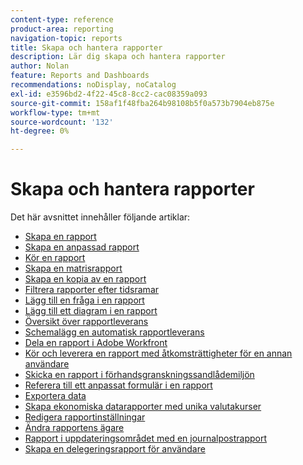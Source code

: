```yaml
---
content-type: reference
product-area: reporting
navigation-topic: reports
title: Skapa och hantera rapporter
description: Lär dig skapa och hantera rapporter
author: Nolan
feature: Reports and Dashboards
recommendations: noDisplay, noCatalog
exl-id: e3596bd2-4f22-45c8-8cc2-cac08359a093
source-git-commit: 158af1f48fba264b98108b5f0a573b7904eb875e
workflow-type: tm+mt
source-wordcount: '132'
ht-degree: 0%

---
```


# Skapa och hantera rapporter

<!-- Audited: 11/2024 -->

Det här avsnittet innehåller följande artiklar:

* [Skapa en rapport](../../../reports-and-dashboards/reports/creating-and-managing-reports/create-report.md)
* [Skapa en anpassad rapport](../../../reports-and-dashboards/reports/creating-and-managing-reports/create-custom-report.md)
* [Kör en rapport](../../../reports-and-dashboards/reports/creating-and-managing-reports/run-report.md)
* [Skapa en matrisrapport](../../../reports-and-dashboards/reports/creating-and-managing-reports/create-matrix-report.md)
* [Skapa en kopia av en rapport](../../../reports-and-dashboards/reports/creating-and-managing-reports/create-copy-report.md)
* [Filtrera rapporter efter tidsramar](../../../reports-and-dashboards/reports/creating-and-managing-reports/filter-reports-time-frames.md)
* [Lägg till en fråga i en rapport](../../../reports-and-dashboards/reports/creating-and-managing-reports/add-prompt-report.md)
* [Lägg till ett diagram i en rapport](../../../reports-and-dashboards/reports/creating-and-managing-reports/add-chart-report.md)
* [Översikt över rapportleverans](../../../reports-and-dashboards/reports/creating-and-managing-reports/set-up-report-deliveries.md)
* [Schemalägg en automatisk rapportleverans](../../../reports-and-dashboards/reports/creating-and-managing-reports/set-up-automatic-report-delivery.md)
* [Dela en rapport i Adobe Workfront](../../../reports-and-dashboards/reports/creating-and-managing-reports/share-report.md)
* [Kör och leverera en rapport med åtkomsträttigheter för en annan användare](../../../reports-and-dashboards/reports/creating-and-managing-reports/run-deliver-report-access-rights-another-user.md)
* [Skicka en rapport i förhandsgranskningssandlådemiljön](../../../reports-and-dashboards/reports/creating-and-managing-reports/send-report-preview-sandbox-environment.md)
* [Referera till ett anpassat formulär i en rapport](../../../reports-and-dashboards/reports/creating-and-managing-reports/reference-custom-form-report.md)
* [Exportera data](../../../reports-and-dashboards/reports/creating-and-managing-reports/export-data.md)
* [Skapa ekonomiska datarapporter med unika valutakurser](../../../reports-and-dashboards/reports/creating-and-managing-reports/create-financial-data-reports-unique-exchange-rates.md)
* [Redigera rapportinställningar](../../../reports-and-dashboards/reports/creating-and-managing-reports/edit-report-settings.md)
* [Ändra rapportens ägare](../../../reports-and-dashboards/reports/creating-and-managing-reports/change-owner-report.md)
* [Rapport i uppdateringsområdet med en journalpostrapport](../../../reports-and-dashboards/reports/creating-and-managing-reports/create-journal-entry-report.md)
* [Skapa en delegeringsrapport för användare](../../../reports-and-dashboards/reports/creating-and-managing-reports/create-user-delegation-report.md)

<!--outdated: For in-depth training on reports, see [Basic Report Creation Program for the new Workfront experience](https://one.workfront.com/s/basic-report-creation-program).-->
